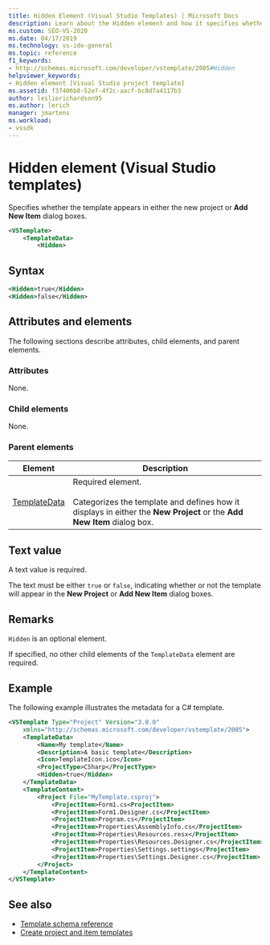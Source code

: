```yaml
---
title: Hidden Element (Visual Studio Templates) | Microsoft Docs
description: Learn about the Hidden element and how it specifies whether the template appears in either the new project or Add New Item dialog boxes.
ms.custom: SEO-VS-2020
ms.date: 04/17/2019
ms.technology: vs-ide-general
ms.topic: reference
f1_keywords:
- http://schemas.microsoft.com/developer/vstemplate/2005#Hidden
helpviewer_keywords:
- Hidden element [Visual Studio project template]
ms.assetid: f37406b0-52e7-4f2c-aacf-bc8d7a4117b3
author: leslierichardson95
ms.author: lerich
manager: jmartens
ms.workload:
- vssdk
---
```

# Hidden element (Visual Studio templates)

Specifies whether the template appears in either the new project or **Add New Item** dialog boxes.

```xml
<VSTemplate>
    <TemplateData>
        <Hidden>
```

## Syntax

```xml
<Hidden>true</Hidden>
<Hidden>false</Hidden>
```

## Attributes and elements

The following sections describe attributes, child elements, and parent elements.

### Attributes

None.

### Child elements

None.

### Parent elements

|Element|Description|
|-------------|-----------------|
|[TemplateData](../extensibility/templatedata-element-visual-studio-templates.md)|Required element.<br /><br /> Categorizes the template and defines how it displays in either the **New Project** or the **Add New Item** dialog box.|

## Text value

A text value is required.

The text must be either `true` or `false`, indicating whether or not the template will appear in the **New Project** or **Add New Item** dialog boxes.

## Remarks

`Hidden` is an optional element.

If specified, no other child elements of the `TemplateData` element are required.

## Example

The following example illustrates the metadata for a C# template.

```xml
<VSTemplate Type="Project" Version="3.0.0"
    xmlns="http://schemas.microsoft.com/developer/vstemplate/2005">
    <TemplateData>
        <Name>My template</Name>
        <Description>A basic template</Description>
        <Icon>TemplateIcon.ico</Icon>
        <ProjectType>CSharp</ProjectType>
        <Hidden>true</Hidden>
    </TemplateData>
    <TemplateContent>
        <Project File="MyTemplate.csproj">
            <ProjectItem>Form1.cs<ProjectItem>
            <ProjectItem>Form1.Designer.cs</ProjectItem>
            <ProjectItem>Program.cs</ProjectItem>
            <ProjectItem>Properties\AssemblyInfo.cs</ProjectItem>
            <ProjectItem>Properties\Resources.resx</ProjectItem>
            <ProjectItem>Properties\Resources.Designer.cs</ProjectItem>
            <ProjectItem>Properties\Settings.settings</ProjectItem>
            <ProjectItem>Properties\Settings.Designer.cs</ProjectItem>
        </Project>
    </TemplateContent>
</VSTemplate>
```

## See also

- [Template schema reference](../extensibility/visual-studio-template-schema-reference.md)
- [Create project and item templates](../ide/creating-project-and-item-templates.md)
